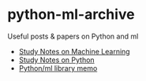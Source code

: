 # python-ml-archive
Useful posts &amp; papers on Python and ml
- [Study Notes on Machine Learning](ml.md)
- [Study Notes on Python](py.md)
- [Python/ml library memo](lib.md)
